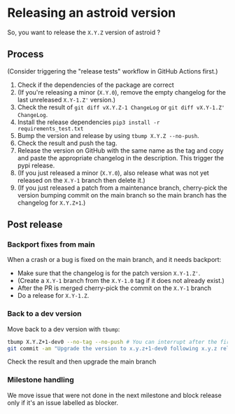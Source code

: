 # Releasing an astroid version

So, you want to release the `X.Y.Z` version of astroid ?

## Process

(Consider triggering the "release tests" workflow in GitHub Actions first.)

1. Check if the dependencies of the package are correct
2. (If you're releasing a minor (`X.Y.0`), remove the empty changelog for the last
   unreleased `X.Y-1.Z'` version.)
3. Check the result of `git diff vX.Y.Z-1 ChangeLog` or `git diff vX.Y-1.Z' ChangeLog`.
4. Install the release dependencies `pip3 install -r requirements_test.txt`
5. Bump the version and release by using `tbump X.Y.Z --no-push`.
6. Check the result and push the tag.
7. Release the version on GitHub with the same name as the tag and copy and paste the
   appropriate changelog in the description. This trigger the pypi release.
8. (If you just released a minor (`X.Y.0`), also release what was not yet released on
   the `X.Y-1` branch then delete it.)
9. (If you just released a patch from a maintenance branch, cherry-pick the version
   bumping commit on the main branch so the main branch has the changelog for
   `X.Y.Z+1`.)

## Post release

### Backport fixes from main

When a crash or a bug is fixed on the main branch, and it needs backport:

- Make sure that the changelog is for the patch version `X.Y-1.Z'`.
- (Create a `X.Y-1` branch from the `X.Y-1.0` tag if it does not already exist.)
- After the PR is merged cherry-pick the commit on the `X.Y-1` branch
- Do a release for `X.Y-1.Z`.

### Back to a dev version

Move back to a dev version with `tbump`:

```bash
tbump X.Y.Z+1-dev0 --no-tag --no-push # You can interrupt after the first step
git commit -am "Upgrade the version to x.y.z+1-dev0 following x.y.z release"
```

Check the result and then upgrade the main branch

### Milestone handling

We move issue that were not done in the next milestone and block release only if it's an
issue labelled as blocker.
